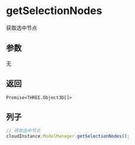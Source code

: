 # getSelectionNodes

获取选中节点

## 参数

无

## 返回

`Promise<THREE.Object3D[]>`

## 列子

```ts
// 获取选中节点
cloudInstance.ModelManager.getSelectionNodes();
```
